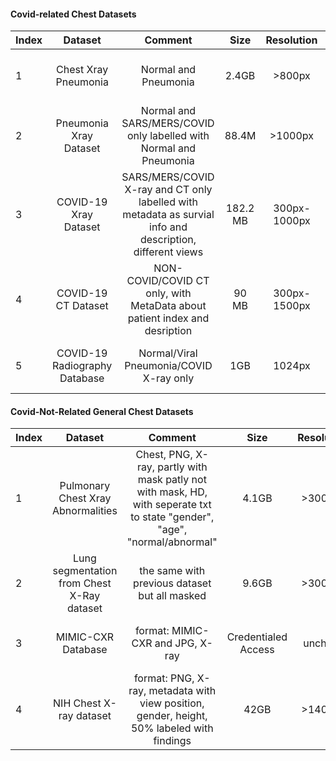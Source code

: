 #### Covid-related Chest Datasets
|   Index     | Dataset     | Comment  | Size | Resolution | Samples|Link          |
| --------- |:----------:|:----------:|:----------:|:----------:|:----------:| -----:|
|1| Chest Xray Pneumonia      | Normal and Pneumonia  |  2.4GB | >800px |11,742|[https://www.kaggle.com/paultimothymooney/chest-xray-pneumonia](https://www.kaggle.com/paultimothymooney/chest-xray-pneumonia) | 
|2| Pneumonia Xray Dataset      |  Normal and SARS/MERS/COVID only labelled with Normal and Pneumonia |  88.4M | >1000px |192 |[https://www.kaggle.com/khoongweihao/covid19-xray-dataset-train-test-sets/activity](https://www.kaggle.com/khoongweihao/covid19-xray-dataset-train-test-sets/activity) |
|3| COVID-19 Xray Dataset      |  SARS/MERS/COVID X-ray and CT only labelled with metadata as survial info and description, different views |  182.2 MB | 300px-1000px |250 |[https://github.com/ieee8023/covid-chestxray-dataset](https://github.com/ieee8023/covid-chestxray-dataset) |
|4| COVID-19 CT Dataset      |  NON-COVID/COVID  CT only, with MetaData about patient index and desription | 90 MB | 300px-1500px |346(Covid) +397(Non-Covid) |[https://github.com/UCSD-AI4H/COVID-CT](https://github.com/UCSD-AI4H/COVID-CT) |
|5| COVID-19 Radiography Database|  Normal/Viral Pneumonia/COVID X-ray only | 1GB | 1024px |219(Covid) + 1341(Normal) + 1345(Pneumonia) |[https://www.kaggle.com/tawsifurrahman/covid19-radiography-database](https://www.kaggle.com/tawsifurrahman/covid19-radiography-database) |

#### Covid-Not-Related General Chest Datasets
|   Index     | Dataset     | Comment  | Size | Resolution | Samples|Link          |
| --------- |:----------:|:----------:|:----------:|:----------:|:----------:| -----:|
|1| Pulmonary Chest Xray Abnormalities   | Chest, PNG, X-ray, partly with mask patly not with mask, HD, with seperate txt to state "gender", "age", "normal/abnormal" |  4.1GB | >3000px |139(with mask) + 663(without mask)|[https://www.kaggle.com/kmader/pulmonary-chest-xray-abnormalities](https://www.kaggle.com/kmader/pulmonary-chest-xray-abnormalities) | 
|2| Lung segmentation from Chest X-Ray dataset   | the same with previous dataset but all masked |  9.6GB | >3000px | 346(abnormal) + 358(normal) |[https://www.kaggle.com/nikhilpandey360/chest-xray-masks-and-labels](https://www.kaggle.com/nikhilpandey360/chest-xray-masks-and-labels) | 
|3| MIMIC-CXR Database      | format: MIMIC-CXR and JPG, X-ray |  Credentialed Access | uncheck |377,110 images+ 227,835 studies|[https://physionet.org/content/mimic-cxr/2.0.0/](https://physionet.org/content/mimic-cxr/2.0.0/) | 
|4| NIH Chest X-ray dataset      | format: PNG, X-ray, metadata with view position, gender, height, 50% labeled with findings |  42GB | >1400px |100,000 images|[https://www.kaggle.com/nih-chest-xrays/data](https://www.kaggle.com/nih-chest-xrays/data) | 

